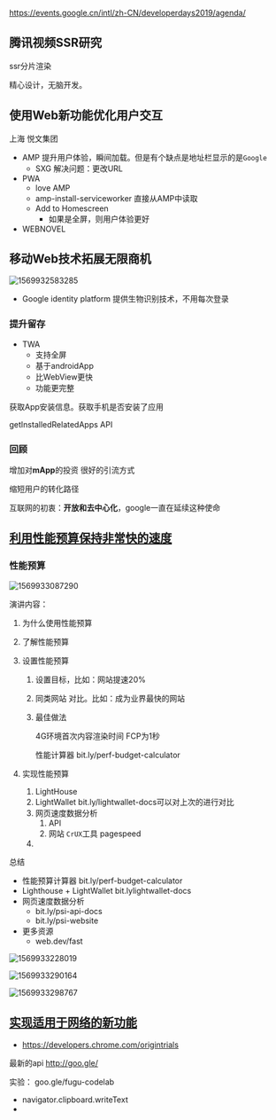 <https://events.google.cn/intl/zh-CN/developerdays2019/agenda/>









## 腾讯视频SSR研究

ssr分片渲染

精心设计，无脑开发。





## 使用Web新功能优化用户交互

上海 悦文集团

- AMP  提升用户体验，瞬间加载。但是有个缺点是地址栏显示的是`Google`
  - SXG 解决问题：更改URL
- PWA 
  - love AMP
  - amp-install-serviceworker  直接从AMP中读取
  - Add to Homescreen
    - 如果是全屏，则用户体验更好
- WEBNOVEL





## 移动Web技术拓展无限商机

![1569932583285](C:\Users\Administrator\AppData\Roaming\Typora\typora-user-images\1569932583285.png)



- Google identity platform 提供生物识别技术，不用每次登录

### 提升留存

- TWA
  - 支持全屏
  - 基于androidApp
  - 比WebView更快
  - 功能更完整



获取App安装信息。获取手机是否安装了应用

getInstalledRelatedApps API



### 回顾

增加对**mApp**的投资   很好的引流方式

缩短用户的转化路径



互联网的初衷：**开放和去中心化**，google一直在延续这种使命





## [利用性能预算保持非常快的速度](<https://www.bilibili.com/video/av68089435/>)

### 性能预算

![1569933087290](C:\Users\Administrator\AppData\Roaming\Typora\typora-user-images\1569933087290.png)

演讲内容：

1. 为什么使用性能预算

2. 了解性能预算

3. 设置性能预算

   1. 设置目标，比如：网站提速20%

   2. 同类网站 对比。比如：成为业界最快的网站

   3. 最佳做法 

      4G环境首次内容渲染时间 FCP为1秒

      性能计算器 bit.ly/perf-budget-calculator

4. 实现性能预算

   1. LightHouse
   2. LightWallet   bit.ly/lightwallet-docs可以对上次的进行对比
   3. 网页速度数据分析 
      1.  API
      2. 网站 `CrUX`工具     pagespeed
   4. 

总结

- 性能预算计算器   bit.ly/perf-budget-calculator
- Lighthouse + LightWallet   bit.lylightwallet-docs
- 网页速度数据分析
  - bit.ly/psi-api-docs
  - bit.ly/psi-website
- 更多资源
  - web.dev/fast





![1569933228019](C:\Users\Administrator\AppData\Roaming\Typora\typora-user-images\1569933228019.png)



![1569933290164](C:\Users\Administrator\AppData\Roaming\Typora\typora-user-images\1569933290164.png)

![1569933298767](C:\Users\Administrator\AppData\Roaming\Typora\typora-user-images\1569933298767.png)





## [实现适用于网络的新功能](<https://www.bilibili.com/video/av68085862/>)

- https://developers.chrome.com/origintrials

最新的api <http://goo.gle/>

实验： goo.gle/fugu-codelab

- navigator.clipboard.writeText  
- 

